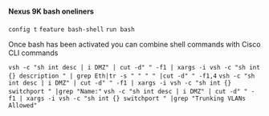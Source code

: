 #### Nexus 9K bash oneliners

`config t`
`feature bash-shell`
`run bash`


Once bash has been activated you can combine shell commands with Cisco CLI commands

`vsh -c "sh int desc | i DMZ" | cut -d" " -f1 | xargs -i vsh -c "sh int {} description " | grep Eth|tr -s " " " " |cut -d" " -f1,4`
`vsh -c "sh int desc | i DMZ" | cut -d" " -f1 | xargs -i vsh -c "sh int {} switchport " |grep "Name:"`
`vsh -c "sh int desc | i DMZ" | cut -d" " -f1 | xargs -i vsh -c "sh int {} switchport " |grep "Trunking VLANs Allowed"`
